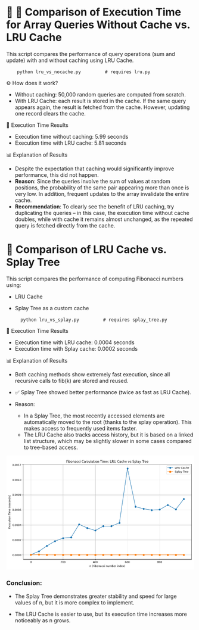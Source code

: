 # 📁 📁 Comparison of Execution Time for Array Queries Without Cache vs. LRU Cache
This script compares the performance of query operations (sum and update) with and without caching using LRU Cache.

        python lru_vs_nocache.py         # requires lru.py

⚙️ How does it work?

- Without caching: 50,000 random queries are computed from scratch.
- With LRU Cache: each result is stored in the cache. If the same query appears again, the result is fetched from the cache. However, updating one record clears the cache.

🧪 Execution Time Results
- Execution time without caching: 5.99 seconds
- Execution time with LRU cache: 5.81 seconds

📊 Explanation of Results
- Despite the expectation that caching would significantly improve performance, this did not happen.
- **Reason**: Since the queries involve the sum of values at random positions, the probability of the same pair appearing more than once is very low. In addition, frequent updates to the array invalidate the entire cache.
- **Recommendation**: To clearly see the benefit of LRU caching, try duplicating the queries – in this case, the execution time without cache doubles, while with cache it remains almost unchanged, as the repeated query is fetched directly from the cache.

# 📁 Comparison of LRU Cache vs. Splay Tree
This script compares the performance of computing Fibonacci numbers using:
- LRU Cache
- Splay Tree as a custom cache

        python lru_vs_splay.py         # requires splay_tree.py

🧪 Execution Time Results
- Execution time with LRU cache: 0.0004 seconds
- Execution time with Splay cache: 0.0002 seconds

📊 Explanation of Results

- Both caching methods show extremely fast execution, since all recursive calls to fib(k) are stored and reused.

- ✅ Splay Tree showed better performance (twice as fast as LRU Cache).

- Reason:
  - In a Splay Tree, the most recently accessed elements are automatically moved to the root (thanks to the splay operation). This makes access to frequently used items faster.
  - The LRU Cache also tracks access history, but it is based on a linked list structure, which may be slightly slower in some cases compared to tree-based access.

![alt text](image.png)

### Conclusion:

- The Splay Tree demonstrates greater stability and speed for large values of n, but it is more complex to implement.

- The LRU Cache is easier to use, but its execution time increases more noticeably as n grows.